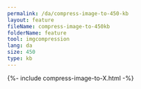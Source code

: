 ```yaml
---
permalink: /da/compress-image-to-450-kb
layout: feature
fileName: compress-image-to-450kb
folderName: feature
tool: imgcompression
lang: da
size: 450
type: kb
---
```


{%- include compress-image-to-X.html -%}
